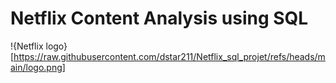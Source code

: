 # Netflix Content Analysis using SQL

!{Netflix logo} [https://raw.githubusercontent.com/dstar211/Netflix_sql_projet/refs/heads/main/logo.png]

